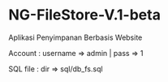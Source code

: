 # NG-FileStore-V.1-beta

Aplikasi Penyimpanan Berbasis Website

Account : username => admin | pass => 1

SQL file : dir => sql/db_fs.sql
